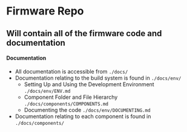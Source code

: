 # Firmware Repo

## Will contain all of the firmware code and documentation

#### Documentation

- All documentation is accessible from `./docs/`
- Documentation relating to the build system is found in `./docs/env/`
    - Setting Up and Using the Development Environment `./docs/env/ENV.md`
    - Component Folder and File Hierarchy `./docs/components/COMPONENTS.md`
    - Documenting the code `./docs/env/DOCUMENTING.md` 
- Documentation relating to each component is found in `./docs/components/`


